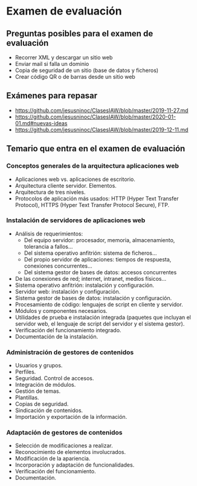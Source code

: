 # Examen de evaluación

## Preguntas posibles para el examen de evaluación

- Recorrer XML y descargar un sitio web
- Enviar mail si falla un dominio
- Copia de seguridad de un sitio (base de datos y ficheros)
- Crear código QR o de barras desde un sitio web

## Exámenes para repasar

* https://github.com/jesusninoc/ClasesIAW/blob/master/2019-11-27.md
* https://github.com/jesusninoc/ClasesIAW/blob/master/2020-01-01.md#nuevas-ideas
* https://github.com/jesusninoc/ClasesIAW/blob/master/2019-12-11.md

## Temario que entra en el examen de evaluación

### Conceptos generales de la arquitectura aplicaciones web
- Aplicaciones web vs. aplicaciones de escritorio.
- Arquitectura cliente servidor. Elementos.
- Arquitectura de tres niveles.
- Protocolos de aplicación más usados: HTTP (Hyper Text Transfer Protocol), HTTPS (Hyper Text Transfer Protocol Secure), FTP.

### Instalación de servidores de aplicaciones web
- Análisis de requerimientos:
  - Del equipo servidor: procesador, memoria, almacenamiento, tolerancia a fallos…
  - Del sistema operativo anfitrión: sistema de ficheros…
  - Del propio servidor de aplicaciones: tiempos de respuesta, conexiones concurrentes…
  - Del sistema gestor de bases de datos: accesos concurrentes
 - De las conexiones de red; internet, intranet, medios físicos…
- Sistema operativo anfitrión: instalación y configuración.
- Servidor web: instalación y configuración.
- Sistema gestor de bases de datos: instalación y configuración.
- Procesamiento de código: lenguajes de script en cliente y servidor.
- Módulos y componentes necesarios.
- Utilidades de prueba e instalación integrada (paquetes que incluyan el servidor web, el lenguaje de script del servidor y el sistema gestor).
- Verificación del funcionamiento integrado.
- Documentación de la instalación.

### Administración de gestores de contenidos
- Usuarios y grupos.
- Perfiles.
- Seguridad. Control de accesos.
- Integración de módulos.
- Gestión de temas.
- Plantillas.
- Copias de seguridad.
- Sindicación de contenidos.
- Importación y exportación de la información.

### Adaptación de gestores de contenidos
- Selección de modificaciones a realizar.
- Reconocimiento de elementos involucrados.
- Modificación de la apariencia.
- Incorporación y adaptación de funcionalidades.
- Verificación del funcionamiento.
- Documentación.

